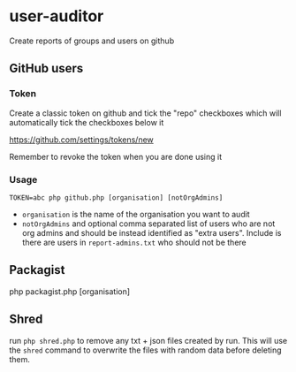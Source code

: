 # user-auditor

Create reports of groups and users on github

## GitHub users

### Token

Create a classic token on github and tick the "repo" checkboxes which will automatically tick the checkboxes below it

https://github.com/settings/tokens/new

Remember to revoke the token when you are done using it

### Usage

`TOKEN=abc php github.php [organisation] [notOrgAdmins]`

- `organisation` is the name of the organisation you want to audit
- `notOrgAdmins` and optional comma separated list of users who are not org admins and should be instead identified as "extra users". Include is there are users in `report-admins.txt` who should not be there

## Packagist

php packagist.php [organisation]

## Shred

run `php shred.php` to remove any txt + json files created by run. This will use the `shred` command to overwrite the files with random data before deleting them.

